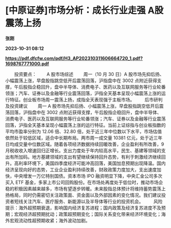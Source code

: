 # [中原证券]市场分析：成长行业走强 A股震荡上扬
**张刚**

**2023-10-31 08:12**

**https://pdf.dfcfw.com/pdf/H3_AP202310311606664720_1.pdf?1698767771000.pdf**

　　投资要点： 　　A 股市场综述 　　周一（10 月 30 日）A 股市场先抑后扬、小幅震荡上涨，早盘股指跳空低开后震荡回落，沪指盘中在 3002 点附近获得支撑，午后股指企稳回升，盘中半导体、消费电子、医药以及互联网服务等行业轮番领涨；汽车、证券以及金融等行业震荡回落，沪指全天基本呈现小幅震荡上涨的运行特征。创业板市场周一震荡上扬，成指全天表现强于主板市场。 　　后市研判及投资建议 　　周一 A 股市场先抑后扬、小幅震荡上涨，早盘股指跳空低开后震荡回落，沪指盘中在 3002 点附近获得支撑，午后股指企稳回升，盘中半导体、消费电子、医药以及互联网服务等行业轮番领涨；汽车、证券以及金融等行业震荡回落，沪指全天基本呈现小幅震荡上涨的运行特征。当前上证综指与创业板指数的平均市盈率分别为 12.06 倍、32.80 倍，处于近三年中位数以下水平，市场估值依然处于较低区域，适合中长期布局。两市周一成交量 10381 亿元，处于近三年日均成交量中位数区域。随着各项经济数据持续回暖改善，企业盈利有所改善，9 月税收收入增速回归正增长。支出力度处于年内较高水平，民生、基建等领域的支出有所加码。地方基建领域的支出有望继续保持回升态势，有利于刺激经济继续回升。高利率环境下，美国四季度经济可能冲高回落，美国加息预期出现降温。国内经济呈现向好的态势，工业企业盈利持续改善，财政政策力度加大，支出速度加快，中央增发一万亿特别国债。资本市场 IPO 融资明显下降，中央汇金公司多次买入 ETF 基金，多家上市公司回购股份。在市场处再度处于低位时，推动市场企稳的积极因素越来越多，市场有望逐步转暖。未来股指总体预计将维持蓄势震荡上扬格局，同时仍需密切关注政策面、资金面以及外部因素的变化情况。我们建议投资者短线关注汽车、医疗服务、新能源以及半导体等行业的投资机会。 　　风险提示：海外超预期衰退，影响国内经济复苏进程；国内政策及经济复苏进度不及预期；宏观经济超预期扰动；政策超预期变化；国际关系变化带来经济环境变化；海外宏观流动性超预期收紧；海外波动加剧。